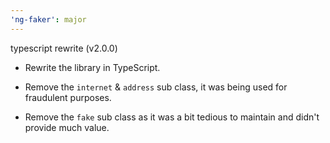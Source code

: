```yaml
---
'ng-faker': major
---
```


typescript rewrite (v2.0.0)

- Rewrite the library in TypeScript.

- Remove the `internet` & `address` sub class, it was being used for fraudulent purposes.

- Remove the `fake` sub class as it was a bit tedious to maintain and didn't provide much value.
